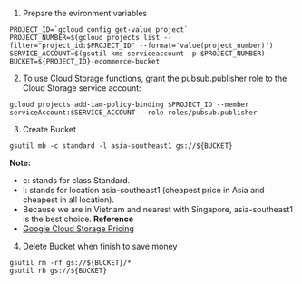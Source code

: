 1. Prepare the evironment variables
```
PROJECT_ID=`gcloud config get-value project`
PROJECT_NUMBER=$(gcloud projects list --filter="project_id:$PROJECT_ID" --format='value(project_number)')
SERVICE_ACCOUNT=$(gsutil kms serviceaccount -p $PROJECT_NUMBER)
BUCKET=${PROJECT_ID}-ecommerce-bucket
```

2. To use Cloud Storage functions, grant the pubsub.publisher role to the Cloud Storage service account:
```
gcloud projects add-iam-policy-binding $PROJECT_ID --member serviceAccount:$SERVICE_ACCOUNT --role roles/pubsub.publisher
```

3. Create Bucket
```
gsutil mb -c standard -l asia-southeast1 gs://${BUCKET}
```
**Note:**
- c: stands for class Standard.
- l: stands for location asia-southeast1 (cheapest price in Asia and cheapest in all location).
- Because we are in Vietnam and nearest with Singapore, asia-southeast1 is the best choice.
**Reference**
- [Google Cloud Storage Pricing](https://cloud.google.com/storage/pricing#asia)

4. Delete Bucket when finish to save money
```
gsutil rm -rf gs://${BUCKET}/*
gsutil rb gs://${BUCKET}
```
